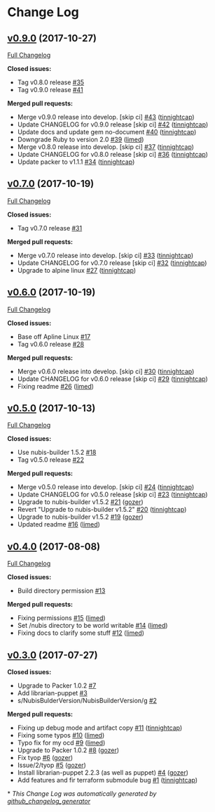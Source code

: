# Change Log

## [v0.9.0](https://github.com/nubisproject/nubis-docker-builder/tree/v0.9.0) (2017-10-27)
[Full Changelog](https://github.com/nubisproject/nubis-docker-builder/compare/v0.7.0...v0.9.0)

**Closed issues:**

- Tag v0.8.0 release [\#35](https://github.com/nubisproject/nubis-docker-builder/issues/35)
- Tag v0.9.0 release [\#41](https://github.com/nubisproject/nubis-docker-builder/issues/41)

**Merged pull requests:**

- Merge v0.9.0 release into develop. \[skip ci\] [\#43](https://github.com/nubisproject/nubis-docker-builder/pull/43) ([tinnightcap](https://github.com/tinnightcap))
- Update CHANGELOG for v0.9.0 release \[skip ci\] [\#42](https://github.com/nubisproject/nubis-docker-builder/pull/42) ([tinnightcap](https://github.com/tinnightcap))
- Update docs and update gem no-document [\#40](https://github.com/nubisproject/nubis-docker-builder/pull/40) ([tinnightcap](https://github.com/tinnightcap))
- Downgrade Ruby to version 2.0  [\#39](https://github.com/nubisproject/nubis-docker-builder/pull/39) ([limed](https://github.com/limed))
- Merge v0.8.0 release into develop. \[skip ci\] [\#37](https://github.com/nubisproject/nubis-docker-builder/pull/37) ([tinnightcap](https://github.com/tinnightcap))
- Update CHANGELOG for v0.8.0 release \[skip ci\] [\#36](https://github.com/nubisproject/nubis-docker-builder/pull/36) ([tinnightcap](https://github.com/tinnightcap))
- Update packer to v1.1.1 [\#34](https://github.com/nubisproject/nubis-docker-builder/pull/34) ([tinnightcap](https://github.com/tinnightcap))

## [v0.7.0](https://github.com/nubisproject/nubis-docker-builder/tree/v0.7.0) (2017-10-19)
[Full Changelog](https://github.com/nubisproject/nubis-docker-builder/compare/v0.6.0...v0.7.0)

**Closed issues:**

- Tag v0.7.0 release [\#31](https://github.com/nubisproject/nubis-docker-builder/issues/31)

**Merged pull requests:**

- Merge v0.7.0 release into develop. \[skip ci\] [\#33](https://github.com/nubisproject/nubis-docker-builder/pull/33) ([tinnightcap](https://github.com/tinnightcap))
- Update CHANGELOG for v0.7.0 release \[skip ci\] [\#32](https://github.com/nubisproject/nubis-docker-builder/pull/32) ([tinnightcap](https://github.com/tinnightcap))
- Upgrade to alpine linux [\#27](https://github.com/nubisproject/nubis-docker-builder/pull/27) ([tinnightcap](https://github.com/tinnightcap))

## [v0.6.0](https://github.com/nubisproject/nubis-docker-builder/tree/v0.6.0) (2017-10-19)
[Full Changelog](https://github.com/nubisproject/nubis-docker-builder/compare/v0.5.0...v0.6.0)

**Closed issues:**

- Base off Apline Linux [\#17](https://github.com/nubisproject/nubis-docker-builder/issues/17)
- Tag v0.6.0 release [\#28](https://github.com/nubisproject/nubis-docker-builder/issues/28)

**Merged pull requests:**

- Merge v0.6.0 release into develop. \[skip ci\] [\#30](https://github.com/nubisproject/nubis-docker-builder/pull/30) ([tinnightcap](https://github.com/tinnightcap))
- Update CHANGELOG for v0.6.0 release \[skip ci\] [\#29](https://github.com/nubisproject/nubis-docker-builder/pull/29) ([tinnightcap](https://github.com/tinnightcap))
- Fixing readme [\#26](https://github.com/nubisproject/nubis-docker-builder/pull/26) ([limed](https://github.com/limed))

## [v0.5.0](https://github.com/nubisproject/nubis-docker-builder/tree/v0.5.0) (2017-10-13)
[Full Changelog](https://github.com/nubisproject/nubis-docker-builder/compare/v0.4.0...v0.5.0)

**Closed issues:**

- Use nubis-builder 1.5.2 [\#18](https://github.com/nubisproject/nubis-docker-builder/issues/18)
- Tag v0.5.0 release [\#22](https://github.com/nubisproject/nubis-docker-builder/issues/22)

**Merged pull requests:**

- Merge v0.5.0 release into develop. \[skip ci\] [\#24](https://github.com/nubisproject/nubis-docker-builder/pull/24) ([tinnightcap](https://github.com/tinnightcap))
- Update CHANGELOG for v0.5.0 release \[skip ci\] [\#23](https://github.com/nubisproject/nubis-docker-builder/pull/23) ([tinnightcap](https://github.com/tinnightcap))
- Upgrade to nubis-builder v1.5.2 [\#21](https://github.com/nubisproject/nubis-docker-builder/pull/21) ([gozer](https://github.com/gozer))
- Revert "Upgrade to nubis-builder v1.5.2" [\#20](https://github.com/nubisproject/nubis-docker-builder/pull/20) ([tinnightcap](https://github.com/tinnightcap))
- Upgrade to nubis-builder v1.5.2 [\#19](https://github.com/nubisproject/nubis-docker-builder/pull/19) ([gozer](https://github.com/gozer))
- Updated readme [\#16](https://github.com/nubisproject/nubis-docker-builder/pull/16) ([limed](https://github.com/limed))

## [v0.4.0](https://github.com/nubisproject/nubis-docker-builder/tree/v0.4.0) (2017-08-08)
[Full Changelog](https://github.com/nubisproject/nubis-docker-builder/compare/v0.3.0...v0.4.0)

**Closed issues:**

- Build directory permission [\#13](https://github.com/nubisproject/nubis-docker-builder/issues/13)

**Merged pull requests:**

- Fixing permissions [\#15](https://github.com/nubisproject/nubis-docker-builder/pull/15) ([limed](https://github.com/limed))
- Set /nubis directory to be world writable [\#14](https://github.com/nubisproject/nubis-docker-builder/pull/14) ([limed](https://github.com/limed))
- Fixing docs to clarify some stuff [\#12](https://github.com/nubisproject/nubis-docker-builder/pull/12) ([limed](https://github.com/limed))

## [v0.3.0](https://github.com/nubisproject/nubis-docker-builder/tree/v0.3.0) (2017-07-27)
**Closed issues:**

- Upgrade to Packer 1.0.2 [\#7](https://github.com/nubisproject/nubis-docker-builder/issues/7)
- Add librarian-puppet [\#3](https://github.com/nubisproject/nubis-docker-builder/issues/3)
- s/NubisBulderVersion/NubisBuilderVersion/g [\#2](https://github.com/nubisproject/nubis-docker-builder/issues/2)

**Merged pull requests:**

- Fixing up debug mode and artifact copy [\#11](https://github.com/nubisproject/nubis-docker-builder/pull/11) ([tinnightcap](https://github.com/tinnightcap))
- Fixing some typos [\#10](https://github.com/nubisproject/nubis-docker-builder/pull/10) ([limed](https://github.com/limed))
- Typo fix for my ocd [\#9](https://github.com/nubisproject/nubis-docker-builder/pull/9) ([limed](https://github.com/limed))
- Upgrade to Packer 1.0.2 [\#8](https://github.com/nubisproject/nubis-docker-builder/pull/8) ([gozer](https://github.com/gozer))
- Fix tyop [\#6](https://github.com/nubisproject/nubis-docker-builder/pull/6) ([gozer](https://github.com/gozer))
- Issue/2/tyop [\#5](https://github.com/nubisproject/nubis-docker-builder/pull/5) ([gozer](https://github.com/gozer))
- Install librarian-puppet 2.2.3 \(as well as puppet\) [\#4](https://github.com/nubisproject/nubis-docker-builder/pull/4) ([gozer](https://github.com/gozer))
- Add features and fir terraform submodule bug [\#1](https://github.com/nubisproject/nubis-docker-builder/pull/1) ([tinnightcap](https://github.com/tinnightcap))



\* *This Change Log was automatically generated by [github_changelog_generator](https://github.com/skywinder/Github-Changelog-Generator)*